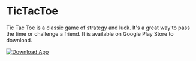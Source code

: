 # TicTacToe
 Tic Tac Toe is a classic game of strategy and luck.
                    It's a great way to pass the time or challenge a friend.
                    It is available on Google Play Store to download.

[![Download App](https://play.google.com/intl/en_us/badges/static/images/badges/en_badge_web_generic.png)](https://play.google.com/store/apps/details?id=com.stvya.tictactoe)
